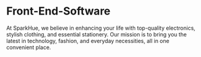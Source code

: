 # Front-End-Software
At SparkHue, we believe in enhancing your life with top-quality electronics, stylish clothing, and essential stationery. Our mission is to bring you the latest in technology, fashion, and everyday necessities, all in one convenient place. 
